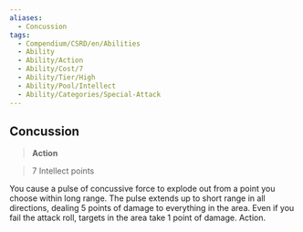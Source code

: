 ```yaml
---
aliases:
  - Concussion
tags:
  - Compendium/CSRD/en/Abilities
  - Ability
  - Ability/Action
  - Ability/Cost/7
  - Ability/Tier/High
  - Ability/Pool/Intellect
  - Ability/Categories/Special-Attack
---
```

    
      
## Concussion      
>**Action**      
>7 Intellect points    
      
You cause a pulse of concussive force to explode out from a point you choose within long range. The pulse extends up to short range in all directions, dealing 5 points of damage to everything in the area. Even if you fail the attack roll, targets in the area take 1 point of damage. Action.